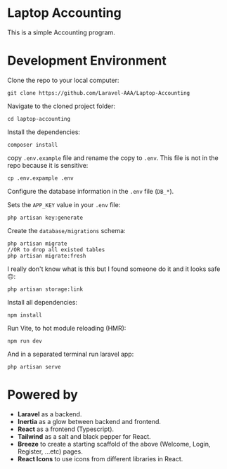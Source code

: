 # Laptop Accounting

This is a simple Accounting program.

# Development Environment

Clone the repo to your local computer:
```shell
git clone https://github.com/Laravel-AAA/Laptop-Accounting
```
Navigate to the cloned project folder:
```shell
cd laptop-accounting
```
Install the dependencies:
```shell
composer install
```
copy `.env.example` file and rename the copy to `.env`. This file is not in the repo because it is sensitive:
```shell
cp .env.expample .env
```

Configure the database information in the `.env` file (`DB_*`).


Sets the `APP_KEY` value in your `.env` file:
```shell
php artisan key:generate
```

Create the `database/migrations` schema:
```shell
php artisan migrate
//OR to drop all existed tables
php artisan migrate:fresh
```

I really don't know what is this but I found someone do it and it looks safe 🙃:
```shell
php artisan storage:link
```

Install all dependencies:
```shell
npm install
```

Run Vite, to hot module reloading (HMR):
```shell
npm run dev
```

And in a separated terminal run laravel app:
```shell
php artisan serve
```

# Powered by

- **Laravel** as a backend.
- **Inertia** as a glow between backend and frontend.
- **React** as a frontend (Typescript).
- **Tailwind** as a salt and black pepper for React.
- **Breeze** to create a starting scaffold of the above (Welcome, Login, Register, ...etc) pages.
- **React Icons** to use icons from different libraries in React.

